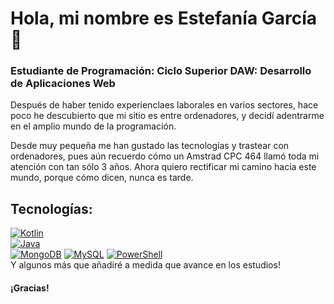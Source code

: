 # Hola, mi nombre es Estefanía García 👋
### Estudiante de Programación: Ciclo Superior DAW: Desarrollo de Aplicaciones Web


Después de haber tenido experienclaes laborales en varios sectores, hace poco he descubierto que mi sitio es entre ordenadores, y decidí adentrarme en el amplio mundo de la programación.

Desde muy pequeña me han gustado las tecnologías y trastear con ordenadores, pues aún recuerdo cómo un Amstrad CPC 464 llamó toda mi atención con tan sólo 3 años.
Ahora quiero rectificar mi camino hacia este mundo, porque cómo dicen, nunca es tarde.

## Tecnologías:
[![Kotlin](https://img.shields.io/badge/Kotlin-0095D5?style=for-the-badge&logo=kotlin&logoColor=white&labelColor=101010)]()
</br>
[![Java](https://img.shields.io/badge/Java-007396?style=for-the-badge&logo=java&logoColor=white&labelColor=101010)]()
</br>
[![MongoDB](https://img.shields.io/badge/MongoDB-47A248?style=for-the-badge&logo=mongodb&logoColor=white&labelColor=101010)]()
[![MySQL](https://img.shields.io/badge/MySQL-4479A1?style=for-the-badge&logo=mysql&logoColor=white&labelColor=101010)]()
[![PowerShell](https://img.shields.io/badge/PowerShell-5391FE?style=for-the-badge&logo=powershell&logoColor=white&labelColor=101010)]()
</br>
Y algunos más que añadiré a medida que avance en los estudios!


#### ¡Gracias!
